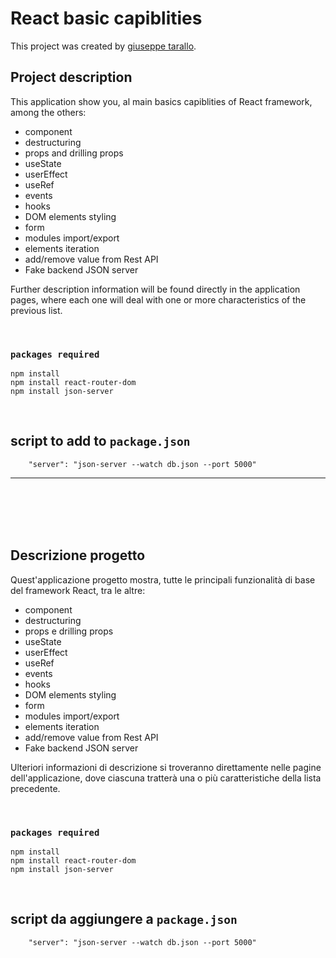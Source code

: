 # React basic capiblities

This project was created by [giuseppe tarallo](https://www.dev-ita.it).

## Project description

This application show you, al main basics capiblities of React framework, among the others:

 * component
 * destructuring
 * props and drilling props
 * useState
 * userEffect
 * useRef
 * events
 * hooks
 * DOM elements styling
 * form
 * modules import/export
 * elements iteration
 * add/remove value from Rest API
 * Fake backend JSON server


Further description information will be found directly in the application pages, where each one will deal with one or more characteristics of the previous list.

<br>

### `packages required`

    npm install
    npm install react-router-dom
    npm install json-server


<br>

script to add to `package.json`
-------------------------------
```
    "server": "json-server --watch db.json --port 5000"
```

 
___________________________________________________________


<br>
<br>
<br>
<br>

## Descrizione progetto

Quest'applicazione progetto mostra, tutte le principali funzionalità di base del framework React, tra le altre:

 * component
 * destructuring
 * props e drilling props
 * useState
 * userEffect
 * useRef
 * events
 * hooks
 * DOM elements styling
 * form
 * modules import/export
 * elements iteration
 * add/remove value from Rest API
 * Fake backend JSON server


Ulteriori informazioni di descrizione si troveranno direttamente nelle pagine dell'applicazione, dove ciascuna tratterà una o più caratteristiche della lista precedente.

<br>

### `packages required`

    npm install
    npm install react-router-dom
    npm install json-server


<br>

script da aggiungere a `package.json`
-------------------------------
```
    "server": "json-server --watch db.json --port 5000"
```



